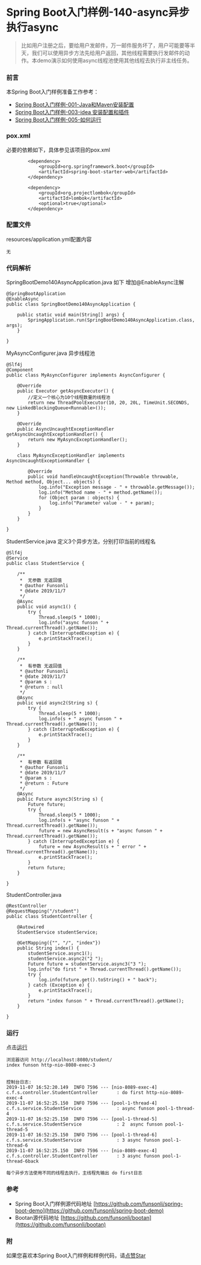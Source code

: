 # Spring Boot入门样例-140-async异步执行async

> 比如用户注册之后，要给用户发邮件，万一邮件服务坏了，用户可能要等半天，我们可以使用异步方法先给用户返回，其他线程需要执行发邮件的动作。本demo演示如何使用async线程池使用其他线程去执行非主线任务。

### 前言

本Spring Boot入门样例准备工作参考：

- [Spring Boot入门样例-001-Java和Maven安装配置](https://github.com/funsonli/spring-boot-demo/blob/master/doc/spring-boot-demo-001-java.md)
- [Spring Boot入门样例-003-idea 安装配置和插件](https://github.com/funsonli/spring-boot-demo/blob/master/doc/spring-boot-demo-003-idea.md)
- [Spring Boot入门样例-005-如何运行](https://github.com/funsonli/spring-boot-demo/blob/master/doc/spring-boot-demo-005-run.md)

### pox.xml
必要的依赖如下，具体参见该项目的pox.xml
```
        <dependency>
            <groupId>org.springframework.boot</groupId>
            <artifactId>spring-boot-starter-web</artifactId>
        </dependency>

        <dependency>
            <groupId>org.projectlombok</groupId>
            <artifactId>lombok</artifactId>
            <optional>true</optional>
        </dependency>
```

### 配置文件

resources/application.yml配置内容 
```
无
```



### 代码解析

SpringBootDemo140AsyncApplication.java 如下 增加@EnableAsync注解
``` 
@SpringBootApplication
@EnableAsync
public class SpringBootDemo140AsyncApplication {

    public static void main(String[] args) {
        SpringApplication.run(SpringBootDemo140AsyncApplication.class, args);
    }

}
```

MyAsyncConfigurer.java  异步线程池
```
@Slf4j
@Component
public class MyAsyncConfigurer implements AsyncConfigurer {

    @Override
    public Executor getAsyncExecutor() {
        //定义一个核心为10个线程数量的线程池
        return new ThreadPoolExecutor(10, 20, 20L, TimeUnit.SECONDS, new LinkedBlockingQueue<Runnable>());
    }

    @Override
    public AsyncUncaughtExceptionHandler getAsyncUncaughtExceptionHandler() {
        return new MyAsyncExceptionHandler();
    }

    class MyAsyncExceptionHandler implements AsyncUncaughtExceptionHandler {

        @Override
        public void handleUncaughtException(Throwable throwable, Method method, Object... objects) {
            log.info("Exception message - " + throwable.getMessage());
            log.info("Method name - " + method.getName());
            for (Object param : objects) {
                log.info("Parameter value - " + param);
            }
        }
    }

}
```

StudentService.java  定义3个异步方法，分别打印当前的线程名
```
@Slf4j
@Service
public class StudentService {

    /**
     *  无参数 无返回值
     * @author Funsonli
     * @date 2019/11/7
     */
    @Async
    public void async1() {
        try {
            Thread.sleep(5 * 1000);
            log.info("async funson " + Thread.currentThread().getName());
        } catch (InterruptedException e) {
            e.printStackTrace();
        }
    }

    /**
     *  有参数 无返回值
     * @author Funsonli
     * @date 2019/11/7
     * @param s :
     * @return : null
     */
    @Async
    public void async2(String s) {
        try {
            Thread.sleep(5 * 1000);
            log.info(s + " async funson " + Thread.currentThread().getName());
        } catch (InterruptedException e) {
            e.printStackTrace();
        }
    }

    /**
     *  有参数 有返回值
     * @author Funsonli
     * @date 2019/11/7
     * @param s :
     * @return : Future
     */
    @Async
    public Future async3(String s) {
        Future future;
        try {
            Thread.sleep(5 * 1000);
            log.info(s + "async funson " + Thread.currentThread().getName());
            future = new AsyncResult(s + "async funson " + Thread.currentThread().getName());
        } catch (InterruptedException e) {
            future = new AsyncResult(s + " error " + Thread.currentThread().getName());
            e.printStackTrace();
        }
        return future;
    }

}
```

StudentController.java
``` 
@RestController
@RequestMapping("/student")
public class StudentController {

    @Autowired
    StudentService studentService;

    @GetMapping({"", "/", "index"})
    public String index() {
        studentService.async1();
        studentService.async2("2 ");
        Future future = studentService.async3("3 ");
        log.info("do first " + Thread.currentThread().getName());
        try {
            log.info(future.get().toString() + " back");
        } catch (Exception e) {
            e.printStackTrace();
        }
        return "index funson " + Thread.currentThread().getName();
    }

}
```


### 运行

点击[运行](https://github.com/funsonli/spring-boot-demo/blob/master/doc/spring-boot-demo-005-run.md)

```
浏览器访问 http://localhost:8080/student/
index funson http-nio-8080-exec-3


控制台日志: 
2019-11-07 16:52:20.149  INFO 7596 --- [nio-8089-exec-4] c.f.s.controller.StudentController       : do first http-nio-8089-exec-4
2019-11-07 16:52:25.150  INFO 7596 --- [pool-1-thread-4] c.f.s.service.StudentService             : async funson pool-1-thread-4
2019-11-07 16:52:25.150  INFO 7596 --- [pool-1-thread-5] c.f.s.service.StudentService             : 2  async funson pool-1-thread-5
2019-11-07 16:52:25.150  INFO 7596 --- [pool-1-thread-6] c.f.s.service.StudentService             : 3 async funson pool-1-thread-6
2019-11-07 16:52:25.150  INFO 7596 --- [nio-8089-exec-4] c.f.s.controller.StudentController       : 3 async funson pool-1-thread-6back

每个异步方法使用不同的线程去执行，主线程先输出 do first日志
```


### 参考
- Spring Boot入门样例源代码地址 [https://github.com/funsonli/spring-boot-demo](https://github.com/funsonli/spring-boot-demo)
- Bootan源代码地址 [https://github.com/funsonli/bootan](https://github.com/funsonli/bootan)


### 附
如果您喜欢本Spring Boot入门样例和样例代码，请[点赞Star](https://github.com/funsonli/spring-boot-demo)

